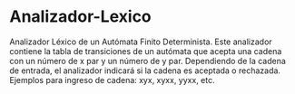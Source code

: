 # Analizador-Lexico
Analizador Léxico de un Autómata Finito Determinista.
Este analizador contiene la tabla de transiciones de un autómata que acepta una cadena con un número de x par y un número de y par.
Dependiendo de la cadena de entrada, el analizador indicará si la cadena es aceptada o rechazada.
Ejemplos para ingreso de cadena: xyx, xyxx, yyxx, etc.
